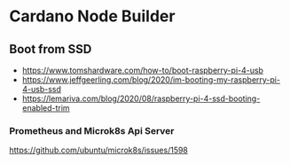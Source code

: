 # Cardano Node Builder

## Boot from SSD
* https://www.tomshardware.com/how-to/boot-raspberry-pi-4-usb
* https://www.jeffgeerling.com/blog/2020/im-booting-my-raspberry-pi-4-usb-ssd
* https://lemariva.com/blog/2020/08/raspberry-pi-4-ssd-booting-enabled-trim

### Prometheus and Microk8s Api Server

https://github.com/ubuntu/microk8s/issues/1598
